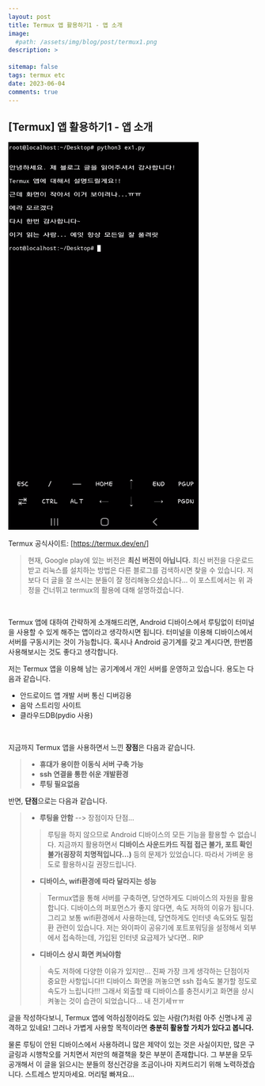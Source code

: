 ```yaml
---
layout: post
title: Termux 앱 활용하기1 - 앱 소개
image: 
  #path: /assets/img/blog/post/termux1.png
description: >
  
sitemap: false
tags: termux etc
date: 2023-06-04
comments: true
---
```


## [Termux] 앱 활용하기1 - 앱 소개

<a><img src="/assets/img/blog/post/termux1.png" alt="termux"></a>

Termux 공식사이트: [https://termux.dev/en/]

> 현재, Google play에 있는 버전은 <B>최신 버전이 아닙니다.</B> 최신 버전을 다운로드 받고 리눅스를 설치하는 방법은 다른 블로그를 검색하시면 찾을 수 있습니다. 저보다 더 글을 잘 쓰시는 분들이 잘 정리해놓으셨습니다... 이 포스트에서는 위 과정을 건너뛰고 termux의 활용에 대해 설명하겠습니다.

<br>

Termux 앱에 대하여 간략하게 소개해드리면, Android 디바이스에서 루팅없이 터미널을 사용할 수 있게 해주는 앱이라고 생각하시면 됩니다. 터미널을 이용해 디바이스에서 서버를 구동시키는 것이 가능합니다. 혹시나 Android 공기계를 갖고 계시다면, 한번쯤 사용해보시는 것도 좋다고 생각합니다.

저는 Termux 앱을 이용해 남는 공기계에서 개인 서버를 운영하고 있습니다. 용도는 다음과 같습니다. 
- 안드로이드 앱 개발 서버 통신 디버깅용
- 음악 스트리밍 사이트
- 클라우드DB(pydio 사용)

<br>

지금까지 Termux 앱을 사용하면서 느낀 <b>장점</b>은 다음과 같습니다.
>- <B>휴대가 용이한 이동식 서버 구축 가능</B>
>- <B>ssh 연결을 통한 쉬운 개발환경</B>
>- <B>루팅 필요없음</B>

반면, <b>단점</b>으로는 다음과 같습니다.
>- <B>루팅을 안함</B> --> 장점이자 단점...
>> 루팅을 하지 않으므로 Android 디바이스의 모든 기능을 활용할 수 없습니다. 지금까지 활용하면서 <B>디바이스 사운드카드 직접 접근 불가, 포트 확인 불가(굉장히 치명적입니다...)</B> 등의 문제가 있었습니다. 따라서 가벼운 용도로 활용하시길 권장드립니다.
>- <B>디바이스, wifi환경에 따라 달라지는 성능</B>
>> Termux앱을 통해 서버를 구축하면, 당연하게도 디바이스의 자원을 활용합니다. 디바이스의 퍼포먼스가 좋지 않다면, 속도 저하의 이유가 됩니다. 그리고 보통 wifi환경에서 사용하는데, 당연하게도 인터넷 속도와도 밀접환 관련이 있습니다. 저는 와이파이 공유기에 포트포워딩을 설정해서 외부에서 접속하는데, 가입된 인터넷 요금제가 낮다면.. RIP
>- <B>디바이스 상시 화면 켜놔야함</B>
>> 속도 저하에 다양한 이유가 있지만... 진짜 가장 크게 생각하는 단점이자 중요한 사항입니다!! 디바이스 화면을 꺼놓으면 ssh 접속도 불가할 정도로 속도가 느립니다!!! 그래서 외출할 때 디바이스를 충전시키고 화면을 상시 켜놓는 것이 습관이 되었습니다... 내 전기세ㅠㅠ

글을 작성하다보니, Termux 앱에 억하심정이라도 있는 사람(?)처럼 아주 신명나게 공격하고 있네요! 그러나 가볍게 사용할 목적이라면 <B>충분히 활용할 가치가 있다고 봅니다.</B> 

물론 루팅이 안된 디바이스에서 사용하려니 많은 제약이 있는 것은 사실이지만, 많은 구글링과 시행착오를 거치면서 저만의 해결책을 찾은 부분이 존재합니다. 그 부분을 모두 공개해서 이 글을 읽으시는 분들의 정신건강을 조금이나마 지켜드리기 위해 노력하겠습니다. 스트레스 받지마세요. 머리털 빠져요...

[https://termux.dev/en/]: https://termux.dev/en/